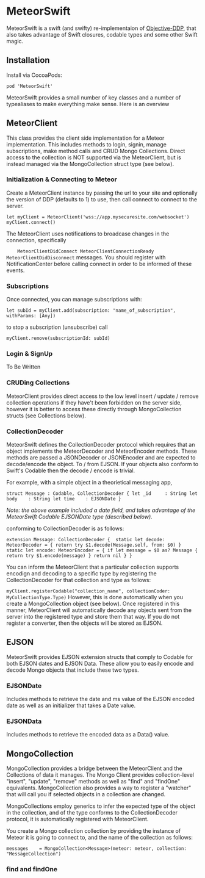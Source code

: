 # MeteorSwift

MeteorSwift is a swift (and swifty) re-implementaion of [Objective-DDP](https://github.com/boundsj/ObjectiveDDP), that also takes advantage of Swift closures, codable types and some other Swift magic.

## Installation 
Install via CocoaPods:

`
pod 'MeteorSwift'
`

MeteorSwift provides a small number of key classes and a number of typealiases to make everything make sense. Here is an overview

## MeteorClient

This class provides the client side implementation for a Meteor implementation.  This includes methods to login, signin, manage subscriptions, make method calls and CRUD Mongo Collections. Direct access to the collection is NOT supported via the MeteorClient, but is instead managed via the MongoCollection struct type (see below).

### Initialization & Connecting to Meteor

Create a MeteorClient instance by passing the url to your site and optionally the version of DDP (defaults to 1) to use, then call connect to connect to the server.

`
    let myClient = MeteorClient('wss://app.mysecuresite.com/websocket')
    myClient.connect()
`

The MeteorClient uses notifications to broadcase changes in the connection, specifically

`    
    MeteorClientDidConnect
    MeteorClientConnectionReady
    MeteorClientDidDisconnect
`
messages. You should register with NotificationCenter before calling connect in order to be informed of these events.

### Subscriptions

Once connected, you can manage subscriptions with:

`
    let subId = myClient.add(subscription: "name_of_subscription", withParams: [Any])
`

to stop a subscription (unsubscribe) call

`
    myClient.remove(subscriptionId: subId)
`

### Login & SignUp

To Be Written

### CRUDing Collections

MeteorClient provides direct access to the low level insert / update / remove collection operations if they have't been forbidden on the server side, however it is better to access these directly through MongoCollection structs (see Collections below).

### CollectionDecoder

MeteorSwift defines the CollectionDecoder protocol which requires that an object implements the MeteorDecoder and MeteorEncoder methods. These methods are passed a JSONDecoder or JSONEncoder and are expected to decode/encode the object. To / from EJSON. If your objects also conform to Swift's Codable then the decode / encode is trivial.

For example, with a simple object in a theorietical messaging app,

`
struct Message : Codable, CollectionDecoder {
    let _id     : String
    let body    : String
    let time    : EJSONDate
}
`

*Note: the above example included a date field, and takes advantage of the MeteorSwift Codable EJSONDate type (described below).*

conforming to CollectionDecoder is as follows:

`
extension Message: CollectionDecoder { 
   static let decode: MeteorDecoder = {
       return try $1.decode(Message.self, from: $0)
   }
   static let encode: MeteorEncoder = {
       if let message = $0 as? Message {
           return try $1.encode(message)
       }
       return nil
   }
}
`

You can inform the MeteorClient that a particular collection supports encodign and decoding to a specific type by registering the CollectionDecoder for that collection and type as follows:

`
    myClient.registerCodable("collection_name", collectionCoder: MyCollectionType.Type)
`
However, this is done automatically when you create a MongoCollection object (see below). Once registered in this manner, MeteorClient will automatically decode any objects sent from the server into the registered type and store them that way. If you do not register a converter, then the objects will be stored as EJSON. 


## EJSON

MeteorSwift provides EJSON extension structs that comply to Codable for both EJSON dates and EJSON Data. These allow you to easily encode and decode Mongo objects that include these two types.

### EJSONDate

Includes methods to retrieve the date and ms value of the EJSON encoded date as well as an initializer that takes a Date value. 

### EJSONData

Includes methods to retrieve the encoded data as a Data() value. 

## MongoCollection

MongoCollection  provides a bridge between the MeteorClient and the Collections of data it manages. The Mongo Client provides collection-level "insert", "update", "remove" methods as well as "find" and "findOne" equivalents. MongoCollection also provides a way to register a "watcher" that will call you if selected objects in a collection are changed.

MongoCollections employ generics to infer the expected type of the object in the collection, and of the type conforms to the CollectionDecoder protocol, it is automatically registered with MeteorClient.

You create a Mongo collection collection by providing the instance of Meteor it is going to connect to, and the name of the collection as follows:

`
    messages    = MongoCollection<Message>(meteor: meteor, collection: "MessageCollection")
`

### find and findOne















